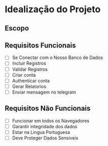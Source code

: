 # Idealização do Projeto

## Escopo

## Requisitos Funcionais

- [ ] Se Conectar com o Nosso Banco de Dados
- [ ] Incluir Registros
- [ ] Validar Registros
- [ ] Criar conta
- [ ] Authenticar conta
- [ ] Gerar Relatorios
- [ ] Enviar mensagem no telegram

## Requisitos Não Funcionais

- [ ] Funcionar em todos os Navegadores
- [ ] Garantir integridade dos dados
- [ ] Estar na Lingua Portuguesa 
- [ ] Deve Proteger Dados Sensiveis
